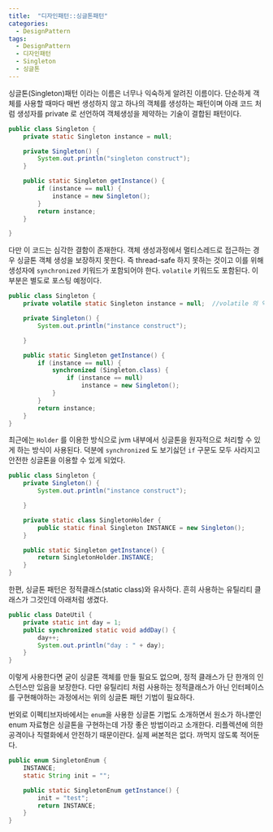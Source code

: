 ```yaml
---
title:  "디자인패턴::싱글톤패턴"
categories:
  - DesignPattern
tags:
  - DesignPattern
  - 디자인패턴
  - Singleton
  - 싱글톤
---
```


싱글톤(Singleton)패턴 이라는 이름은 너무나 익숙하게 알려진 이름이다.
단순하게 객체를 사용할 때마다 매번 생성하지 않고 하나의 객체를 생성하는 패턴이며
아래 코드 처럼 생성자를 private 로 선언하여 객체생성을 제약하는 기술이 결합된 패턴이다.

```java
public class Singleton {
    private static Singleton instance = null;

    private Singleton() {
        System.out.println("singleton construct");
    }

    public static Singleton getInstance() {
        if (instance == null) {
            instance = new Singleton();
        }
        return instance;
    }

}
```
다만 이 코드는 심각한 결함이 존재한다.
객체 생성과정에서 멀티스레드로 접근하는 경우 싱글톤 객체 생성을 보장하지 못한다. 즉 thread-safe 하지 못하는 것이고
이를 위해 생성자에 `synchronized` 키워드가 포함되어야 한다.
`volatile` 키워드도 포함된다. 이 부분은 별도로 포스팅 예정이다.

```java
public class Singleton {
    private volatile static Singleton instance = null;  //volatile 의 역할?

    private Singleton() {
        System.out.println("instance construct");

    }

    public static Singleton getInstance() {
        if (instance == null) {
            synchronized (Singleton.class) {
                if (instance == null)
                    instance = new Singleton();
            }
        }
        return instance;
    }
}
```

최근에는 `Holder` 를 이용한 방식으로 jvm 내부에서 싱글톤을 원자적으로 처리할 수 있게 하는 방식이 사용된다.
덕분에 `synchronized` 도 보기싫던 `if` 구문도 모두 사라지고 안전한 싱글톤을 이용할 수 있게 되었다.


```java
public class Singleton {
    private Singleton() {
        System.out.println("instance construct");

    }

    private static class SingletonHolder {
        public static final Singleton INSTANCE = new Singleton();
    }

    public static Singleton getInstance() {
        return SingletonHolder.INSTANCE;
    }
}
```




한편, 싱글톤 패턴은 정적클래스(static class)와 유사하다.
흔히 사용하는 유틸리티 클래스가 그것인데 아래처럼 생겼다.

```java
public class DateUtil {
    private static int day = 1;
    public synchronized static void addDay() {
        day++;
        System.out.println("day : " + day);
    }
}
```
이렇게 사용한다면 굳이 싱글톤 객체를 만들 필요도 없으며, 정적 클래스가 단 한개의 인스턴스만 있음을 보장한다.
다만 유틸리티 처럼 사용하는 정적클래스가 아닌 인터페이스를 구현해야하는 과정에서는 위의 싱글톤 패턴 기법이 필요하다.


번외로 이펙티브자바에서는 `enum`을 사용한 싱글톤 기법도 소개하면서
원소가 하나뿐인 enum 자료형은 싱글톤을 구현하는데 가장 좋은 방법이라고 소개한다.
리플렉션에 의한 공격이나 직렬화에서 안전하기 때문이란다. 실제 써본적은 없다. 까먹지 않도록 적어둔다.

```java
public enum SingletonEnum {
    INSTANCE;
    static String init = "";

    public static SingletonEnum getInstance() {
        init = "test";
        return INSTANCE;
    }
}

```

